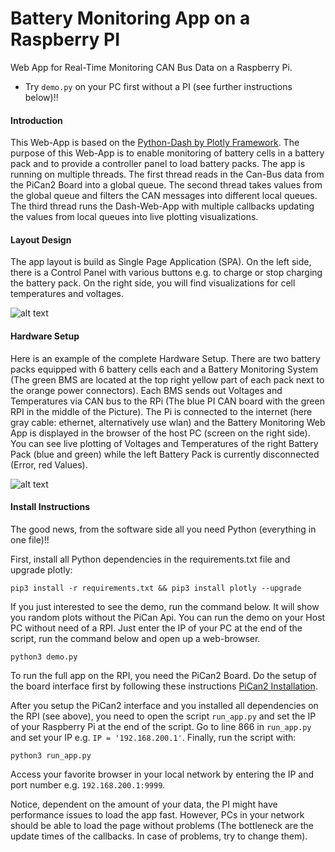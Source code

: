 # Battery Monitoring App on a Raspberry PI
Web App for Real-Time Monitoring CAN Bus Data on a Raspberry Pi.

- Try `demo.py` on your PC first without a PI (see further instructions below)!!

#### Introduction

This Web-App is based on the [Python-Dash by Plotly Framework](https://plot.ly/products/dash/). The purpose of this
Web-App is to enable monitoring of battery cells in a battery pack and to provide a
controller panel to load battery packs. The app is running on multiple threads. The first
thread reads in the Can-Bus data from the PiCan2 Board into a global queue. The
second thread takes values from the global queue and filters the CAN messages into
different local queues. The third thread runs the Dash-Web-App with multiple
callbacks updating the values from local queues into live plotting visualizations. 

#### Layout Design

The app layout is build as Single Page Application (SPA). On the left side, there is a Control Panel with various buttons e.g. to charge or stop charging the battery pack. On the right side, you will find visualizations for cell temperatures and voltages.

[image_0]: ./misc/battery_live_sample.png
![alt text][image_0] 

#### Hardware Setup

Here is an example of the complete Hardware Setup. There are two battery packs equipped with 6 battery cells each and a Battery Monitoring System (The green BMS are located at the top right yellow part of each pack next to the orange power connectors). Each BMS sends out Voltages and Temperatures via CAN bus to the RPi (The blue PI CAN board with the green RPI in the middle of the Picture). The Pi is connected to the internet (here gray cable: ethernet, alternatively use wlan) and the Battery Monitoring Web App is displayed in the browser of the host PC (screen on the right side). You can see live plotting of Voltages and Temperatures of the right Battery Pack (blue and green) while the left Battery Pack is currently disconnected (Error, red Values).

[image_1]: ./misc/liveplotting_hw_setup.jpg
![alt text][image_1]

#### Install Instructions

The good news, from the software side all you need Python (everything in one file)!! 

First, install all Python dependencies in the requirements.txt file and upgrade plotly:
```
pip3 install -r requirements.txt && pip3 install plotly --upgrade 
```
If you just interested to see the demo, run the command below. It will show you random plots without the PiCan Api. You can run the demo on your Host PC without need of a RPI. Just enter the IP of your PC at the end of the script, run the command below and open up a web-browser.
```
python3 demo.py
``` 
To run the full app on the RPI, you need the PiCan2 Board. Do the setup of the board interface first by following these instructions [PiCan2 Installation](https://www.skptechnology.co.uk/pican2-software-installation/).

After you setup the PiCan2 interface and you installed all dependencies on the RPI (see above), you need to open the script `run_app.py` and set the IP of your Raspberry Pi at the end of the script. Go to line 866 in `run_app.py` and set your IP e.g. `IP = '192.168.200.1'`. Finally, run the script with:
```
python3 run_app.py
``` 
Access your favorite browser in your local network by entering the IP and port number e.g. `192.168.200.1:9999`. 

Notice, dependent on the amount of your data, the PI might have performance issues to load the app fast. However, PCs in your network should be able to load the page without problems (The bottleneck are the update times of the callbacks. In case of problems, try to change them).
